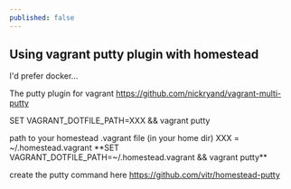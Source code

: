 ```yaml
---
published: false
---
```




## Using vagrant putty plugin with homestead
I'd prefer docker...

The putty plugin for vagrant
https://github.com/nickryand/vagrant-multi-putty


SET VAGRANT_DOTFILE_PATH=XXX && vagrant putty

path to your homestead .vagrant file (in your home dir)
XXX = ~/.homestead\.vagrant
**SET VAGRANT_DOTFILE_PATH=~/.homestead\.vagrant && vagrant putty**

create the putty command here
https://github.com/vitr/homestead-putty
